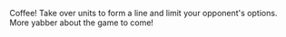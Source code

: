 Coffee! Take over units to form a line and limit your opponent's options. More yabber about the game to come!